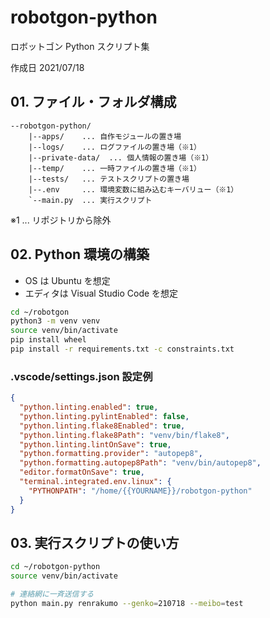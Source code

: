 # robotgon-python

ロボットゴン Python スクリプト集

作成日 2021/07/18

## 01. ファイル・フォルダ構成

```text
--robotgon-python/
    |--apps/    ... 自作モジュールの置き場
    |--logs/    ... ログファイルの置き場（※1）
    |--private-data/  ... 個人情報の置き場（※1）
    |--temp/    ... 一時ファイルの置き場（※1）
    |--tests/   ... テストスクリプトの置き場
    |--.env     ... 環境変数に組み込むキーバリュー（※1）
    `--main.py  ... 実行スクリプト
```

※1 ... リポジトリから除外

## 02. Python 環境の構築

- OS は Ubuntu を想定
- エディタは Visual Studio Code を想定

```bash
cd ~/robotgon
python3 -m venv venv
source venv/bin/activate
pip install wheel
pip install -r requirements.txt -c constraints.txt
```

### .vscode/settings.json 設定例

```json
{
  "python.linting.enabled": true,
  "python.linting.pylintEnabled": false,
  "python.linting.flake8Enabled": true,
  "python.linting.flake8Path": "venv/bin/flake8",
  "python.linting.lintOnSave": true,
  "python.formatting.provider": "autopep8",
  "python.formatting.autopep8Path": "venv/bin/autopep8",
  "editor.formatOnSave": true,
  "terminal.integrated.env.linux": {
    "PYTHONPATH": "/home/{{YOURNAME}}/robotgon-python"
  }
}
```

## 03. 実行スクリプトの使い方

```bash
cd ~/robotgon-python
source venv/bin/activate

# 連絡網に一斉送信する
python main.py renrakumo --genko=210718 --meibo=test
```
